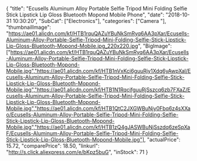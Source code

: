 {
	"title": "Ecusells Aluminum Alloy Portable Selfie Tripod Mini Folding Selfie Stick Lipstick Lip Gloss Bluetooth Mopond Mobile Phone",
	"date": "2018-10-31 10:30:20",
	"SubCat": ["Electronics"],
	"categories": ["Camera "],
	"thumbnailImage": "https://ae01.alicdn.com/kf/HTB1rquQAZuYBuNkSmRyq6AA3pXar/Ecusells-Aluminum-Alloy-Portable-Selfie-Tripod-Mini-Folding-Selfie-Stick-Lipstick-Lip-Gloss-Bluetooth-Mopond-Mobile.jpg_220x220.jpg",
	"BigImage": ["https://ae01.alicdn.com/kf/HTB1rquQAZuYBuNkSmRyq6AA3pXar/Ecusells-Aluminum-Alloy-Portable-Selfie-Tripod-Mini-Folding-Selfie-Stick-Lipstick-Lip-Gloss-Bluetooth-Mopond-Mobile.jpg","https://ae01.alicdn.com/kf/HTB1nVxKci6guuRjy1Xdq6yAwpXal/Ecusells-Aluminum-Alloy-Portable-Selfie-Tripod-Mini-Folding-Selfie-Stick-Lipstick-Lip-Gloss-Bluetooth-Mopond-Mobile.jpg","https://ae01.alicdn.com/kf/HTB1N1RqcjfguuRjSszcq6zb7FXaZ/Ecusells-Aluminum-Alloy-Portable-Selfie-Tripod-Mini-Folding-Selfie-Stick-Lipstick-Lip-Gloss-Bluetooth-Mopond-Mobile.jpg","https://ae01.alicdn.com/kf/HTB1QtC2JXGWBuNjy0Fbq6z4sXXao/Ecusells-Aluminum-Alloy-Portable-Selfie-Tripod-Mini-Folding-Selfie-Stick-Lipstick-Lip-Gloss-Bluetooth-Mopond-Mobile.jpg","https://ae01.alicdn.com/kf/HTB1zQ4gJASWBuNjSszdq6zeSpXaF/Ecusells-Aluminum-Alloy-Portable-Selfie-Tripod-Mini-Folding-Selfie-Stick-Lipstick-Lip-Gloss-Bluetooth-Mopond-Mobile.jpg"],
	"actualPrice": 15.72,
	"comparePrice": 18.50,
	"linkurl": "http://s.click.aliexpress.com/e/bKpz5buG",
	"inStock": 71
}
